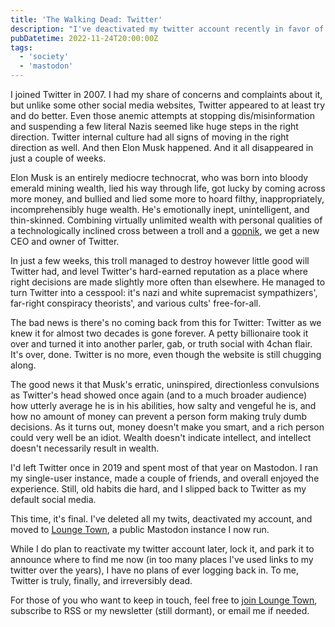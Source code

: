 ```yaml
---
title: 'The Walking Dead: Twitter'
description: "I've deactivated my twitter account recently in favor of Mastodon. Here's why."
pubDatetime: 2022-11-24T20:00:00Z
tags:
  - 'society'
  - 'mastodon'
---
```


I joined Twitter in 2007. I had my share of concerns and complaints about it, but unlike some other social media websites, Twitter appeared to at least try and do better. Even those anemic attempts at stopping dis/misinformation and suspending a few literal Nazis seemed like huge steps in the right direction. Twitter internal culture had all signs of moving in the right direction as well. And then Elon Musk happened. And it all disappeared in just a couple of weeks.

Elon Musk is an entirely mediocre technocrat, who was born into bloody emerald mining wealth, lied his way through life, got lucky by coming across more money, and bullied and lied some more to hoard filthy, inappropriately, incomprehensibly huge wealth. He's emotionally inept, unintelligent, and thin-skinned. Combining virtually unlimited wealth with personal qualities of a technologically inclined cross between a troll and a [gopnik](https://en.wikipedia.org/wiki/Gopnik), we get a new CEO and owner of Twitter.

In just a few weeks, this troll managed to destroy however little good will Twitter had, and level Twitter's hard-earned reputation as a place where right decisions are made slightly more often than elsewhere. He managed to turn Twitter into a cesspool: it's nazi and white supremacist sympathizers', far-right conspiracy theorists', and various cults' free-for-all.

The bad news is there's no coming back from this for Twitter: Twitter as we knew it for almost two decades is gone forever. A petty billionaire took it over and turned it into another parler, gab, or truth social with 4chan flair. It's over, done. Twitter is no more, even though the website is still chugging along.

The good news it that Musk's erratic, uninspired, directionless convulsions as Twitter's head showed once again (and to a much broader audience) how utterly average he is in his abilities, how salty and vengeful he is, and how no amount of money can prevent a person form making truly dumb decisions. As it turns out, money doesn't make you smart, and a rich person could very well be an idiot. Wealth doesn't indicate intellect, and intellect doesn't necessarily result in wealth.

I'd left Twitter once in 2019 and spent most of that year on Mastodon. I ran my single-user instance, made a couple of friends, and overall enjoyed the experience. Still, old habits die hard, and I slipped back to Twitter as my default social media.

This time, it's final. I've deleted all my twits, deactivated my account, and moved to [Lounge Town](https://lounge.town), a public Mastodon instance I now run.

While I do plan to reactivate my twitter account later, lock it, and park it to announce where to find me now (in too many places I've used links to my twitter over the years), I have no plans of ever logging back in. To me, Twitter is truly, finally, and irreversibly dead.

For those of you who want to keep in touch, feel free to [join Lounge Town](https://lounge.town/invite/AGdBc6nV), subscribe to RSS or my newsletter (still dormant), or email me if needed.
